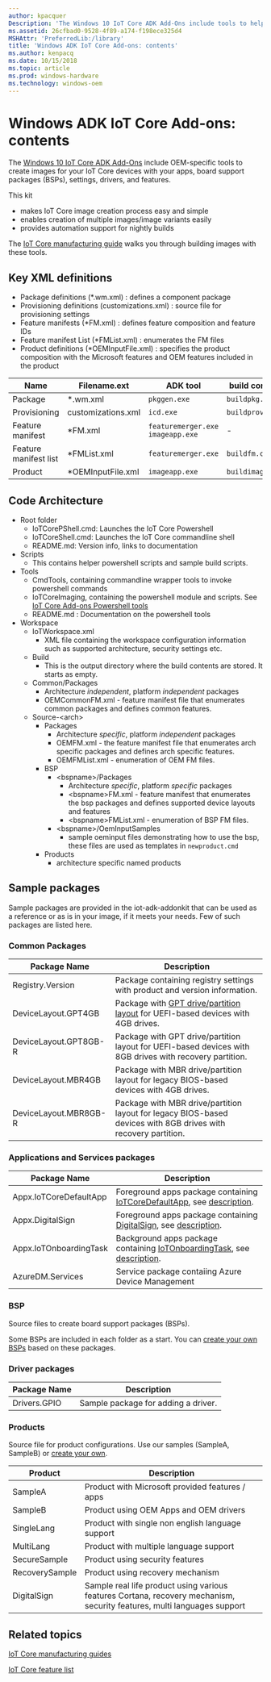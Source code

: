 ```yaml
---
author: kpacquer
Description: 'The Windows 10 IoT Core ADK Add-Ons include tools to help you customize and create new images for your devices with the apps, board support packages (BSPs), drivers, and Windows features that you choose, and a sample structure you can use to quickly create new images.'
ms.assetid: 26cfbad0-9528-4f89-a174-f198ece325d4
MSHAttr: 'PreferredLib:/library'
title: 'Windows ADK IoT Core Add-ons: contents'
ms.author: kenpacq
ms.date: 10/15/2018
ms.topic: article
ms.prod: windows-hardware
ms.technology: windows-oem
---
```


# Windows ADK IoT Core Add-ons: contents

The [Windows 10 IoT Core ADK Add-Ons](http://go.microsoft.com/fwlink/?LinkId=735028) include OEM-specific tools to create images for your IoT Core devices with your apps, board support packages (BSPs), settings, drivers, and features.

This kit 
- makes IoT Core image creation process easy and simple
- enables creation of multiple images/image variants easily
- provides automation support for nightly builds 


The [IoT Core manufacturing guide](iot-core-manufacturing-guide.md) walks you through building images with these tools.

## Key XML definitions

- Package definitions (*.wm.xml) : defines a component package
- Provisioning definitions (customizations.xml) : source file for provisioning settings
- Feature manifests (*FM.xml) : defines feature composition and feature IDs
- Feature manifest List (*FMList.xml) : enumerates the FM files 
- Product definitions (*OEMInputFile.xml) : specifies the product composition with the Microsoft features and OEM features included in the product

| Name | Filename.ext | ADK tool | build command | Output |
|-----|----|----|---|---|
| Package  | *.wm.xml  | `pkggen.exe` | `buildpkg.cmd`   | *.cab  |
| Provisioning  | customizations.xml  | `icd.exe`  | `buildprovpkg.cmd`   | *.ppkg | 
| Feature manifest  | *FM.xml  | `featuremerger.exe` `imageapp.exe`  | -  | - | 
| Feature manifest list | *FMList.xml  | `featuremerger.exe`  | `buildfm.cmd`  | MergerdFM/*FM.xml , *FIP.cab  |
| Product  | *OEMInputFile.xml  | `imageapp.exe`  | `buildimage.cmd`  | *.ffu |

## Code Architecture

- Root folder
    - IoTCorePShell.cmd: Launches the IoT Core Powershell
    - IoTCoreShell.cmd: Launches the IoT Core commandline shell
    - README.md: Version info, links to documentation
- Scripts
    - This contains helper powershell scripts and sample build scripts.
- Tools
    - CmdTools, containing commandline wrapper tools to invoke powershell commands
    - IoTCoreImaging, containing the powershell module and scripts. See [IoT Core Add-ons Powershell tools](https://github.com/ms-iot/iot-adk-addonkit/blob/master/Tools/README.md#supported-functionality-listing)
    - README.md : Documentation on the powershell tools
- Workspace 
    - IoTWorkspace.xml
        - XML file containing the workspace configuration information such as supported architecture, security settings etc.
    - Build
        - This is the output directory where the build contents are stored. It starts as empty.
    - Common/Packages
        - Architecture *independent*, platform *independent* packages
        - OEMCommonFM.xml - feature manifest file that enumerates common packages and defines common features.
    - Source-\<arch\>
        - Packages
            - Architecture *specific*, platform *independent* packages
            - OEMFM.xml - the feature manifest file that enumerates arch specific packages and defines arch specific features.
            - OEMFMList.xml - enumeration of OEM FM files. 
        - BSP
            - \<bspname\>/Packages
                -  Architecture *specific*, platform *specific* packages
                - \<bspname\>FM.xml - feature manifest that enumerates the bsp packages and defines supported device layouts and features
                - \<bspname\>FMList.xml - enumeration of BSP FM files.
            - \<bspname\>/OemInputSamples
                - sample oeminput files demonstrating how to use the bsp, these files are used as templates in `newproduct.cmd`
        - Products
            - architecture specific named products


## Sample packages
Sample packages are provided in the iot-adk-addonkit that can be used as a reference or as is in your image, if it meets your needs. Few of such packages are listed here.

### Common Packages 

| Package Name | Description |
| ----- | ----- |
| Registry.Version  |  Package containing registry settings with product and version information. |
|  DeviceLayout.GPT4GB | Package with [GPT drive/partition layout](device-layout.md) for UEFI-based devices with 4GB drives.  |
|  DeviceLayout.GPT8GB-R | Package with GPT drive/partition layout for UEFI-based devices with 8GB drives with recovery partition.  |
|  DeviceLayout.MBR4GB | Package with MBR drive/partition layout for legacy BIOS-based devices with 4GB drives.  |
|  DeviceLayout.MBR8GB-R | Package with MBR drive/partition layout for legacy BIOS-based devices with 8GB drives with recovery partition.  |


### Applications and Services packages

| Package Name | Description |
| ----- | ----- |
| Appx.IoTCoreDefaultApp | Foreground apps package containing [IoTCoreDefaultApp](https://github.com/ms-iot/samples/tree/develop/IoTCoreDefaultApp), see [description](https://developer.microsoft.com/windows/iot/samples/iotdefaultapp).  |
| Appx.DigitalSign | Foreground apps package containing [DigitalSign](https://github.com/ms-iot/samples/tree/develop/DigitalSign), see [description](https://developer.microsoft.com/windows/iot/samples/digitalsign). |
| Appx.IoTOnboardingTask | Background apps package containing [IoTOnboardingTask](https://github.com/ms-iot/samples/tree/develop/IoTOnboarding), see [description](https://developer.microsoft.com/windows/iot/samples/iotonboarding).  |
| AzureDM.Services | Service package contaiing Azure Device Management |

### <span id="BSP"></span><span id="bsp"></span>BSP
Source files to create board support packages (BSPs). 

Some BSPs are included in each folder as a start. You can [create your own BSPs](create-a-new-bsp.md) based on these packages.

### Driver packages

| Package Name | Description |
| ----- | ----- |
| Drivers.GPIO | Sample package for adding a driver. |

### <span id="Products"></span><span id="products"></span><span id="PRODUCTS"></span>Products

Source file for product configurations. Use our samples (SampleA, SampleB) or [create your own](iot-core-manufacturing-guide.md).

| Product | Description |
| ----- | ----- |
| SampleA | Product with Microsoft provided features / apps |
| SampleB | Product using OEM Apps and OEM drivers |
| SingleLang | Product with single non english language support |
| MultiLang  | Product with multiple language support |
| SecureSample  | Product using security features  |
| RecoverySample  | Product using recovery mechanism   |
| DigitalSign  | Sample real life product using various features Cortana, recovery mechanism, security features, multi languages support  |


## <span id="related_topics"></span>Related topics

[IoT Core manufacturing guides](iot-core-manufacturing-guide.md)

[IoT Core feature list](iot-core-feature-list.md)


 

 



